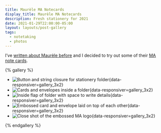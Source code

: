 ```yaml
---
title: Maurèle MA Notecards
display_title: Maurèle MA Notecards
description: Fresh stationery for 2021
date: 2021-01-29T22:00:00-05:00
layout: layouts/post-gallery
tags:
  - notetaking
  - photos
---
```


I’ve [written about Maurèle before](/posts/maurele-datum-notebook/) and I decided to try out some of their [MA note cards](https://maurele.com/collections/house-stationery/products/ma-notecard-in-stone).

{% gallery %}

* ![Button and string closure for stationery folder](maurele-stationery-1.jpg "Button and String closure"){data-responsiver=gallery_3x2}
* ![Cards and envelopes inside a folder](maurele-stationery-2.jpg "Envelopes and Cards"){data-responsiver=gallery_3x2}
* ![Inside flap of folder with space to write details](maurele-stationery-3.jpg "I think I’m going to give this folder to my kids"){data-responsiver=gallery_3x2}
* ![Embossed card and envelope laid on top of each other](maurele-stationery-4.jpg "The stone color is lighter than what’s pictured on the website"){data-responsiver=gallery_3x2}
* ![Close shot of the embossed MA logo](maurele-stationery-5.jpg "My kid asked me if that was MA for MArk"){data-responsiver=gallery_3x2}

{% endgallery %}
